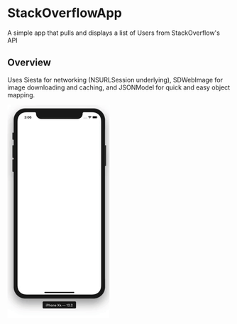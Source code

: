 # StackOverflowApp
A simple app that pulls and displays a list of Users from StackOverflow's API

## Overview
Uses Siesta for networking (NSURLSession underlying), SDWebImage for image downloading and caching, and JSONModel for quick and easy object mapping.

![](stackOverflowGif.gif)
